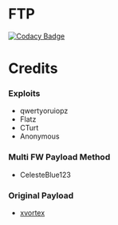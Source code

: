 FTP
===

[![Codacy Badge](https://api.codacy.com/project/badge/Grade/1e5e105f795d437285d4cae2bec2cf70)](https://app.codacy.com/gh/Scene-Collective/ps4-ftp?utm_source=github.com&utm_medium=referral&utm_content=Scene-Collective/ps4-ftp&utm_campaign=Badge_Grade)

# Credits
### Exploits
  - qwertyoruiopz
  - Flatz
  - CTurt
  - Anonymous

### Multi FW Payload Method
  - CelesteBlue123

### Original Payload
  - [xvortex](https://github.com/xvortex/ps4-ftp-vtx)
